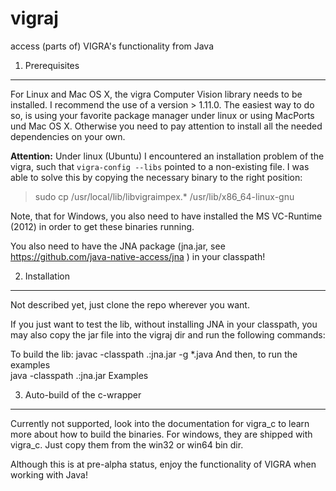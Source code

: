 vigraj
======
access (parts of) VIGRA's functionality from Java


1. Prerequisites
-----------------------------------

For Linux and Mac OS X, the vigra Computer Vision library needs to be installed. I recommend the use of a version > 1.11.0. The easiest way to do so, is using your favorite package manager under linux or using MacPorts und  Mac OS X. Otherwise you need to pay attention to install all the needed dependencies on your own.

<b>Attention:</b> Under linux (Ubuntu) I encountered an installation problem of the vigra, such that `vigra-config --libs` pointed to a non-existing file. I was able to solve this by copying the necessary binary to the right position:
> sudo cp /usr/local/lib/libvigraimpex.* /usr/lib/x86_64-linux-gnu

Note, that for Windows, you also need to have installed the MS VC-Runtime (2012) in order to get these binaries running.

You also need to have the JNA package (jna.jar, see https://github.com/java-native-access/jna ) in your classpath!
 
2. Installation
-----------------------------------
Not described yet, just clone the repo wherever you want.

If you just want to test the lib, without installing JNA in your classpath, you may also copy the jar file into the vigraj dir and run the following commands:

To build the lib:
	javac -classpath .:jna.jar -g *.java
And then, to run the examples	
	java -classpath .:jna.jar Examples


3. Auto-build of the c-wrapper
-----------------------------------
Currently not supported, look into the documentation for vigra\_c to learn more about how to build the binaries.
For windows, they are shipped with vigra\_c.  Just copy them from the win32 or win64 bin dir.

Although this is at pre-alpha status, enjoy the functionality of VIGRA when working with Java!